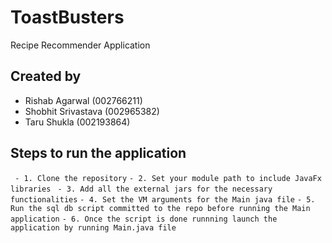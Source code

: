 # ToastBusters
Recipe Recommender Application

## Created by 
- Rishab Agarwal (002766211)
- Shobhit Srivastava (002965382)
- Taru Shukla (002193864)

## Steps to run the application
` - 1. Clone the repository`
 `- 2. Set your module path to include JavaFx libraries `
  `- 3. Add all the external jars for the necessary functionalities`
 `- 4. Set the VM arguments for the Main java file`
  `- 5. Run the sql db script committed to the repo before running the Main application`
 `- 6. Once the script is done runnning launch the application by running Main.java file`
  
  
  
